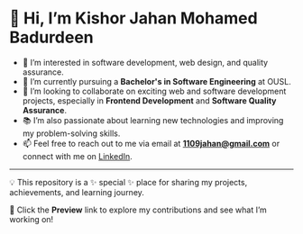# 👋 Hi, I’m Kishor Jahan Mohamed Badurdeen

- 👀 I’m interested in software development, web design, and quality assurance.  
- 🌱 I’m currently pursuing a **Bachelor's in Software Engineering** at OUSL.  
- 💞️ I’m looking to collaborate on exciting web and software development projects, especially in **Frontend Development** and **Software Quality Assurance**.  
- 📚 I’m also passionate about learning new technologies and improving my problem-solving skills.  
- 📫 Feel free to reach out to me via email at **1109jahan@gmail.com** or connect with me on [LinkedIn](https://www.linkedin.com/in/kishor-jahan-mohamed-badurdeen/).  

---

💡 This repository is a ✨ special ✨ place for sharing my projects, achievements, and learning journey.  

🔗 Click the **Preview** link to explore my contributions and see what I’m working on!
